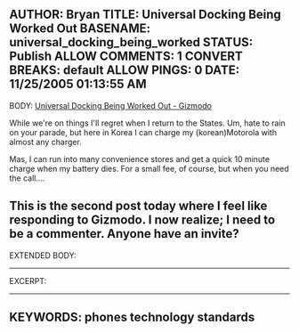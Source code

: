AUTHOR: Bryan
TITLE: Universal Docking Being Worked Out
BASENAME: universal_docking_being_worked
STATUS: Publish
ALLOW COMMENTS: 1
CONVERT BREAKS: __default__
ALLOW PINGS: 0
DATE: 11/25/2005 01:13:55 AM
-----
BODY:
<a title="Universal Docking Being Worked Out - Gizmodo" href="http://us.gizmodo.com/gadgets/portable-media/universal-docking-being-worked-out-139051.php">Universal Docking Being Worked Out - Gizmodo</a>

While we're on things I'll regret when I return to the States. Um, hate to rain on your parade, but here in Korea I can charge my (korean)Motorola with almost any charger.

Mas, I can run into many convenience stores and get a quick 10 minute charge when my battery dies. For a small fee, of course, but when you need the call....

This is the second post today where I feel like responding to Gizmodo. I now realize; I need to be a commenter. Anyone have an invite?
-----
EXTENDED BODY:

-----
EXCERPT:

-----
KEYWORDS:
phones technology standards
-----


